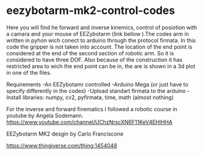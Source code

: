 # eezybotarm-mk2-control-codes
Here you will find he forward and inverse kinemics, control of posiotion with a camara and your mouse of EEZybotarm (link bellow ).The codes arm in written in pyhon wich conect to arduino through the protocol firmata.
In this code the gripper is not taken into account. The location of the end point is considered at the end of the second section of robotic arm. So it is considered to have three DOF. Also because of the construction it has restricted area to wich the end point can be in, the are is shown in a 3d plot in one of the files.

Requirements
-An EEZybotamr controlled 
-Arduino Mega (or just have to specify differently in the codes)
-Upload standart firmata to the arduino
-Install libraries: numpy, cv2, pyfirmata, time, math (almost nothing)

For the inverse and forward finematics I followed a robotic course in youtube by Angela Sodemann.
https://www.youtube.com/channel/UChzNrscXN6F11KeV4EHlHHA

EEZybotarm MK2 desgin by Carlo Franciscone

https://www.thingiverse.com/thing:1454048


